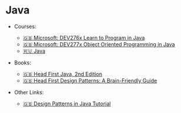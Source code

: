# Java

* Courses:
  * [:uk: Microsoft: DEV276x Learn to Program in Java](https://www.edx.org/course/learn-program-java-microsoft-dev276x-0)
  * [:uk: Microsoft: DEV277x Object Oriented Programming in Java](https://www.edx.org/course/object-oriented-programming-java-microsoft-dev277x-0)
  * [:ru: Java](https://stepik.org/course/187/syllabus)

* Books:
  * [:uk: Head First Java, 2nd Edition](http://a.co/gVsZXhX)
  * [:uk: Head First Design Patterns: A Brain-Friendly Guide](http://a.co/5nyCxRI)

* Other Links:
  * [:uk: Design Patterns in Java Tutorial](https://www.tutorialspoint.com/design_pattern/index.htm)



